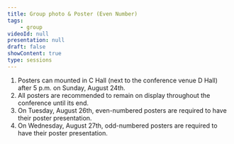 ```yaml
---
title: Group photo & Poster (Even Number)
tags:
    - group
videoId: null
presentation: null
draft: false
showContent: true
type: sessions
---
```


1. Posters can mounted in C Hall (next to the conference venue D Hall) after 5 p.m. on Sunday, August 24th. 
2. All posters are recommended to remain on display throughout the conference until its end.
3. On Tuesday, August 26th, even-numbered posters are required to have their poster presentation. 
4. On Wednesday, August 27th, odd-numbered posters are required to have their poster presentation. 